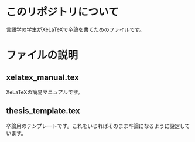# このリポジトリについて
言語学の学生がXeLaTeXで卒論を書くためのファイルです。

# ファイルの説明
## xelatex_manual.tex
XeLaTeXの簡易マニュアルです。

## thesis_template.tex
卒論用のテンプレートです。これをいじればそのまま卒論になるように設定しています。
